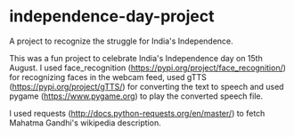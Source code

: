 # independence-day-project
A project to recognize the struggle for India's Independence. 

This was a fun project to celebrate India's Independence day on 15th August. I used face_recognition (https://pypi.org/project/face_recognition/) for recognizing faces in the webcam feed, used gTTS (https://pypi.org/project/gTTS/) for converting the text to speech and used pygame (https://www.pygame.org) to play the converted speech file. 

I used requests (http://docs.python-requests.org/en/master/) to fetch Mahatma Gandhi's wikipedia description. 
